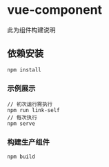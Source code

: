 # vue-component

此为组件构建说明

## 依赖安装
```
npm install
```

### 示例展示
```
// 初次运行需执行 
npm run link-self
// 每次执行
npm serve
```

### 构建生产组件
```
npm build
```